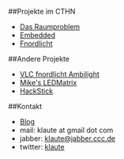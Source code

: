 ##Projekte im CTHN

- [Das Raumproblem](/projects/Raumfindung)
- [Embedded](/page/Embedded)
- [Fnordlicht](/projects/Fnordlicht)

##Andere Projekte
- [VLC fnordlicht Ambilight](/http://klautesblog.blogspot.com/search/label/VLC%20fnordlicht%20%22Ambilight%22)
- [Mike's LEDMatrix](/http://klautesblog.blogspot.com/search/label/LED%20Matrix)
- [HackStick](/http://klautesblog.blogspot.com/search/label/HackStick)

##Kontakt

- [Blog](/http://klautesblog.blogspot.com)
- mail: klaute at gmail dot com
- jabber: klaute@jabber.ccc.de
- twitter: [klaute](/http://twitter.com/klaute)